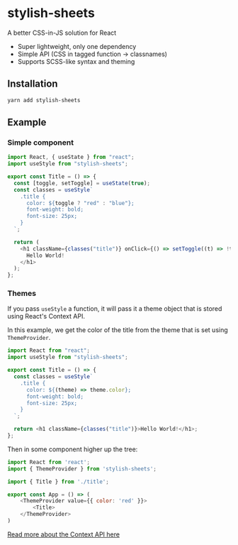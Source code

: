 # stylish-sheets

A better CSS-in-JS solution for React

- Super lightweight, only one dependency
- Simple API (CSS in tagged function -> classnames)
- Supports SCSS-like syntax and theming

## Installation

```bash
yarn add stylish-sheets
```

## Example

### Simple component

```javascript
import React, { useState } from "react";
import useStyle from "stylish-sheets";

export const Title = () => {
  const [toggle, setToggle] = useState(true);
  const classes = useStyle`
    .title {
      color: ${toggle ? "red" : "blue"};
      font-weight: bold;
      font-size: 25px;
    }
  `;

  return (
    <h1 className={classes("title")} onClick={() => setToggle((t) => !t)}>
      Hello World!
    </h1>
  );
};
```

### Themes

If you pass `useStyle` a function, it will pass it a theme object that is stored using React's Context API.

In this example, we get the color of the title from the theme that is set using `ThemeProvider`.

```javascript
import React from "react";
import useStyle from "stylish-sheets";

export const Title = () => {
  const classes = useStyle`
    .title {
      color: ${(theme) => theme.color};
      font-weight: bold;
      font-size: 25px;
    }
  `;

  return <h1 className={classes("title")}>Hello World!</h1>;
};
```

Then in some component higher up the tree:

```javascript
import React from 'react';
import { ThemeProvider } from 'stylish-sheets';

import { Title } from './title';

export const App = () => (
    <ThemeProvider value={{ color: 'red' }}>
        <Title>
    </ThemeProvider>
)
```

[Read more about the Context API here](https://reactjs.org/docs/hooks-reference.html#usecontext)
